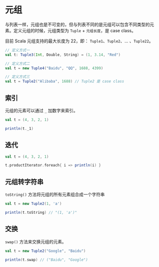# 元组

与列表一样，元组也是不可变的，但与列表不同的是元组可以包含不同类型的元素。定义元组的时候，元组类型为 `Tuple` + `元组长度`，是 case class。

目前 Scala 元组支持的最大长度为 22，即： `Tuple1`、`Tuple2`、... 、`Tuple22`。

```scala
// 定义方式一
val t: Tuple3(Int, Double, String) = (1, 3.14, "Red")

// 定义方式二
val t = new Tuple4("Baidu", "QQ", 1688, 4399)

// 定义方式三
val t = Tuple2("Alibaba", 1688) // Tuple2 是 case class
```

## 索引

元组的元素可以通过 `_` 加数字来索引。

```scala
val t = (4, 3, 2, 1)

println(t._1)
```

## 迭代

```scala
val t = (4, 3, 2, 1)

t.productIterator.foreach{ i => println(i) }
```

## 元组转字符串

`toString()` 方法将元组的所有元素组合成一个字符串

```scala
val t = new Tuple2(1, 'a')

println(t.toString) // "(1, 'a')"
```

## 交换

`swap()` 方法来交换元组的元素。

```scala
val t = new Tuple2("Google", "Baidu")

println(t.swap) // ("Baidu", "Google")
```
